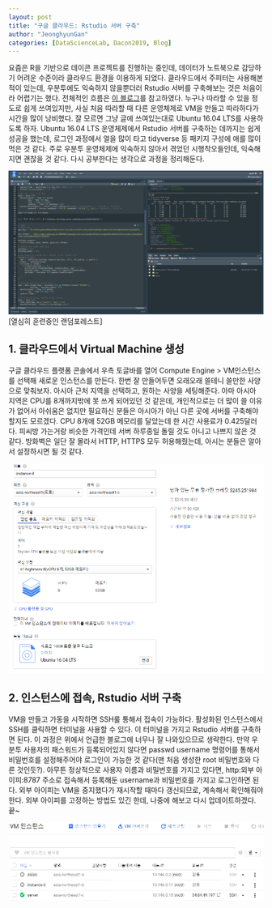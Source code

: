 ```yaml
---
layout: post
title: "구글 클라우드: Rstudio 서버 구축"
author: "JeonghyunGan"
categories: [DataScienceLab, Dacon2019, Blog]
---
```


요즘은 R을 기반으로 데이콘 프로젝트를 진행하는 중인데, 데이터가 노트북으로 감당하기 어려운 수준이라 클라우드 환경을 이용하게 되었다. 클라우드에서 주피터는 사용해본 적이 있는데, 우분투에도 익숙하지 않을뿐더러 Rstudio 서버를 구축해보는 것은 처음이라 어렵기는 했다. 전체적인 흐름은 [이 블로그](https://su2cstar.github.io/gcp/2019/03/28/Jupyter-Notebook-and-RStudio-on-GCP.html)를 참고하였다. 누구나 따라할 수 있을 정도로 쉽게 쓰여있지만, 사실 처음 따라할 때 다른 운영체제로 VM을 만들고 따라하다가 시간을 많이 낭비했다. 잘 모르면 그냥 글에 쓰여있는대로 Ubuntu 16.04 LTS를 사용하도록 하자. Ubuntu 16.04 LTS 운영체제에서 Rstudio 서버를 구축하는 데까지는 쉽게 성공을 했는데, 로그인 과정에서 얼을 많이 타고 tidyverse 등 패키지 구성에 애를 많이 먹은 것 같다. 주로 우분투 운영체제에 익숙하지 않아서 겪었던 시행착오들인데, 익숙해지면 괜찮을 것 같다. 다시 공부한다는 생각으로 과정을 정리해둔다.

![Rserver](/assets/article_images/rserver.png)
[열심히 훈련중인 랜덤포레스트]

## 1. 클라우드에서 Virtual Machine 생성

구글 클라우드 플랫폼 콘솔에서 우측 토글바를 열어 Compute Engine > VM인스턴스를 선택해 새로운 인스턴스를 만든다. 한번 잘 만들어두면 오래오래 쓸테니 쓸만한 사양으로 맞춰보자. 아시아 근처 지역을 선택하고, 원하는 사양을 세팅해준다. 아마 아시아 지역은 CPU를 8개까지밖에 못 쓰게 되어있던 것 같은데, 개인적으로는 더 많이 쓸 이유가 없어서 아쉬움은 없지만 필요하신 분들은 아시아가 아닌 다른 곳에 서버를 구축해야 할지도 모르겠다. CPU 8개에 52GB 메모리를 달았는데 한 시간 사용료가 0.425달러다. 피씨방 가는거랑 비슷한 가격인데 서버 하루종일 돌릴 것도 아니고 나쁘지 않은 것 같다. 방화벽은 일단 잘 몰라서 HTTP, HTTPS 모두 허용해줬는데, 아시는 분들은 알아서 설정하시면 될 것 같다.

![VM](/assets/article_images/VM.png)

## 2. 인스턴스에 접속, Rstudio 서버 구축

VM을 만들고 가동을 시작하면 SSH룰 통해서 접속이 가능하다. 활성화된 인스턴스에서 SSH를 클릭하면 터미널을 사용할 수 있다. 이 터미널을 가지고 Rstudio 서버를 구축하면 된다. 이 과정은 위에서 언급한 블로그에 너무나 잘 나와있으므로 생략한다. 만약 우분투 사용자의 패스워드가 등록되어있지 않다면 passwd username 명령어를 통해서 비밀번호를 설정해주어야 로그인이 가능한 것 같다(맨 처음 생성한 root 비밀번호와 다른 것인듯?). 아무튼 정상적으로 사용자 이름과 비밀번호를 가지고 있다면, http:외부 아이피:8787 주소로 접속해서 등록해둔 username과 비밀번호를 가지고 로그인하면 된다. 외부 아이피는 VM을 중지했다가 재시작할 때마다 갱신되므로, 계속해서 확인해줘야 한다. 외부 아이피를 고정하는 방법도 있긴 한데, 나중에 해보고 다시 업데이트하겠다. 끝~

![SSH](/assets/article_images/SSH.png)
